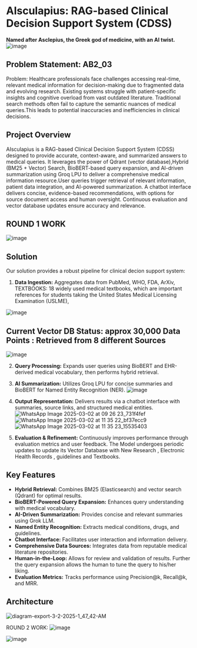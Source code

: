

# AIsculapius: RAG-based Clinical Decision Support System (CDSS)

**Named after Asclepius, the Greek god of medicine, with an AI twist.**
![image](https://github.com/user-attachments/assets/4f15e5f4-5088-42b7-a7d1-b933f6a011b6)

## Problem Statement: AB2_03
Problem: Healthcare professionals face challenges accessing real-time, relevant medical information for decision-making due to fragmented data and evolving research. Existing systems struggle with patient-specific insights and cognitive overload from vast outdated literature. 
Traditional search methods often fail to capture the semantic nuances of medical queries.This leads to potential inaccuracies and inefficiencies in clinical decisions.

## Project Overview 
AIsculapius is a RAG-based Clinical Decision Support System (CDSS) designed to provide accurate, context-aware, and summarized answers to medical queries. It leverages the power of Qdrant (vector database),Hybrid (BM25 + Vector) Search, BioBERT-based query expansion, and AI-driven summarization using Groq LPU to deliver a comprehensive medical information resource.User queries trigger retrieval of relevant information, patient data integration, and AI-powered summarization. A chatbot interface delivers concise, evidence-based recommendations, with options for source document access and human oversight. Continuous evaluation and vector database updates ensure accuracy and relevance.

## ROUND 1 WORK
![image](https://github.com/user-attachments/assets/47ccbe14-f8e0-483a-8dc8-7d7996889bf0)

## Solution

Our solution provides a robust pipeline for clinical decion support system:

1.  **Data Ingestion:** Aggregates data from PubMed, WHO, FDA, ArXiv, TEXTBOOKS: 18 widely used medical textbooks, which are important references for students taking the United States Medical Licensing Examination (USLME), 

![image](https://github.com/user-attachments/assets/bf17c7a5-eb40-4af8-83f8-cebf5606c124) 

## Current Vector DB Status: approx 30,000 Data Points : Retrieved from 8 different Sources
![image](https://github.com/user-attachments/assets/8d423b76-68bf-4421-bebd-fc4325e741cf)



2.  **Query Processing:** Expands user queries using BioBERT and EHR-derived medical vocabulary, then performs hybrid retrieval.
3.  **AI Summarization:** Utilizes Groq LPU for concise summaries and BioBERT for Named Entity Recognition (NER).
![image](https://github.com/user-attachments/assets/9b2db905-79db-4408-a4e2-766fa5e6b276)


4.  **Output Representation:** Delivers results via a chatbot interface with summaries, source links, and structured medical entities.
![WhatsApp Image 2025-03-02 at 09 26 23_731f4fef](https://github.com/user-attachments/assets/6ac10acb-91e9-4f1f-b904-29071f118f4f)
![WhatsApp Image 2025-03-02 at 11 35 22_bf37ecc9](https://github.com/user-attachments/assets/e47f09f8-88a3-4fcd-bbf5-62439f0e462f)
![WhatsApp Image 2025-03-02 at 11 35 23_15535403](https://github.com/user-attachments/assets/01724c5e-d130-495a-9060-5989bbdb3c6e)

6.  **Evaluation & Refinement:** Continuously improves performance through evaluation metrics and user feedback. The Model undergoes periodic updates to update its Vector Database with New Research , Electronic Health Records , guidelines and Textbooks.

## Key Features

* **Hybrid Retrieval:** Combines BM25 (Elasticsearch) and vector search (Qdrant) for optimal results.
* **BioBERT-Powered Query Expansion:** Enhances query understanding with medical vocabulary.
* **AI-Driven Summarization:** Provides concise and relevant summaries using Grok LLM.
* **Named Entity Recognition:** Extracts medical conditions, drugs, and guidelines.
* **Chatbot Interface:** Facilitates user interaction and information delivery.
* **Comprehensive Data Sources:** Integrates data from reputable medical literature repositories.
* **Human-in-the-Loop:** Allows for review and validation of results. Further the query expansion allows the human to tune the query to his/her liking.
* **Evaluation Metrics:** Tracks performance using Precision@k, Recall@k, and MRR.



## Architecture
![diagram-export-3-2-2025-1_47_42-AM](https://github.com/user-attachments/assets/5097d798-cb14-4695-8339-6b5f371fc4b9)


ROUND 2 WORK:
![image](https://github.com/user-attachments/assets/43141be9-23d0-4047-be64-282e15662a8a)

![image](https://github.com/user-attachments/assets/703f6416-5cb5-418a-ae9b-ac57b4e436f1)


